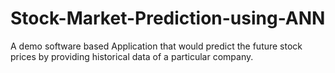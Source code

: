 # Stock-Market-Prediction-using-ANN
A demo software based Application that would predict the future stock prices by providing historical data of a particular company.
